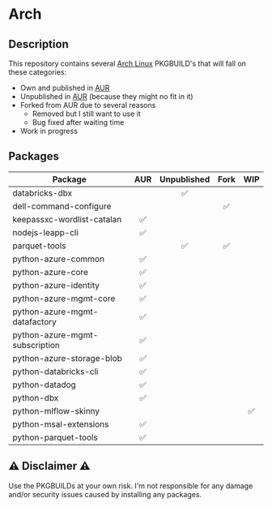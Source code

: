 # Arch
## Description

This repository contains several [Arch Linux](https://archlinux.org/) PKGBUILD's that will fall on these categories:

- Own and published in [AUR](https://aur.archlinux.org/)
- Unpublished in [AUR](https://aur.archlinux.org/) (because they might no fit in it)
- Forked from AUR due to several reasons
  - Removed but I still want to use it
  - Bug fixed after waiting time
- Work in progress

## Packages

| Package | AUR | Unpublished | Fork | WIP |
|---|:---:|:---:|:---:|:---:|
| databricks-dbx | | ✅ | | |
| dell-command-configure | | | ✅ | |
| keepassxc-wordlist-catalan | ✅ | | | |
| nodejs-leapp-cli | ✅ | | | |
| parquet-tools | | ✅ | ✅ | |
| python-azure-common | ✅ | | | |
| python-azure-core | ✅ | | | |
| python-azure-identity | ✅ | | | |
| python-azure-mgmt-core | ✅ | | | |
| python-azure-mgmt-datafactory | ✅ | | | |
| python-azure-mgmt-subscription | ✅ | | | |
| python-azure-storage-blob | ✅ | | | |
| python-databricks-cli | ✅ | | | |
| python-datadog | ✅ | | | |
| python-dbx | ✅ | | | |
| python-mlflow-skinny | | | | ✅ |
| python-msal-extensions | ✅ | | | |
| python-parquet-tools | ✅ | | | |

## ⚠️ Disclaimer ⚠️

Use the PKGBUILDs at your own risk. I'm not responsible for any damage and/or security issues caused by installing any packages.
